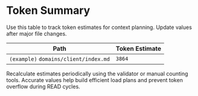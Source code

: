 <!-- @meta {
  "fileType": "structural",
  "subtype": "audit",
  "purpose": "Snapshot of estimated token usage per file and domain.",
  "editPolicy": "appendOrReplace",
  "routeScope": "global"
} -->
# Token Summary
Use this table to track token estimates for context planning. Update values after major file changes.

| Path | Token Estimate |
|------|---------------|
| `(example)` `domains/client/index.md` | `3864` |

Recalculate estimates periodically using the validator or manual counting tools. Accurate values help build efficient load plans and prevent token overflow during READ cycles.
